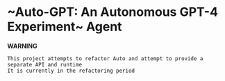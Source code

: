 # ~Auto-GPT: An Autonomous GPT-4 Experiment~ Agent

**WARNING**

```
This project attempts to refactor Auto and attempt to provide a separate API and runtime
It is currently in the refactoring period
```

